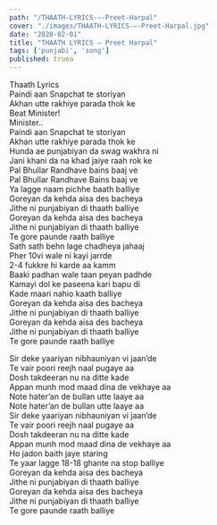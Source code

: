 ```yaml
---
path: "/THAATH-LYRICS-–-Preet-Harpal"
cover: "./images/THAATH-LYRICS-–-Preet-Harpal.jpg"
date: "2020-02-01"
title: "THAATH LYRICS – Preet Harpal"
tags: ['punjabi', 'song']
published: truea
---
```

  
Thaath Lyrics  
Paindi aan Snapchat te storiyan  
Akhan utte rakhiye parada thok ke  
Beat Minister!  
Minister..  
Paindi aan Snapchat te storiyan  
Akhan utte rakhiye parada thok ke  
Hunda ae punjabiyan da swag wakhra ni  
Jani khani da na khad jaiye raah rok ke  
Pal Bhullar Randhave bains baaj ve  
Pal Bhullar Randhave Bains baaj ve  
Ya lagge naam pichhe baath balliye  
Goreyan da kehda aisa des bacheya  
Jithe ni punjabiyan di thaath balliye  
Goreyan da kehda aisa des bacheya  
Jithe ni punjabiyan di thaath balliye  
Te gore paunde raath balliye  
Sath sath behn lage chadheya jahaaj  
Pher 10vi wale ni kayi jarrde  
2-4 fukkre hi karde aa kamm  
Baaki padhan wale taan peyan padhde  
Kamayi dol ke paseena kari bapu di  
Kade maari nahio kaath balliye  
Goreyan da kehda aisa des bacheya  
Jithe ni punjabiyan di thaath balliye  
Goreyan da kehda aisa des bacheya  
Jithe ni punjabiyan di thaath balliye  
Te gore paunde raath balliye  
  
  
  
  
  
  
Sir deke yaariyan nibhauniyan vi jaan’de  
Te vair poori reejh naal pugaye aa  
Dosh takdeeran nu na ditte kade  
Appan munh mod maad dina de vekhaye aa  
Note hater’an de bullan utte laaye aa  
Note hater’an de bullan utte laaye aa  
Sir deke yaariyan nibhauniyan vi jaan’de  
Te vair poori reejh naal pugaye aa  
Dosh takdeeran nu na ditte kade  
Appan munh mod maad dina de vekhaye aa  
Ho jadon baith jaye staring  
Te yaar lagge 18-18 ghante na stop balliye  
Goreyan da kehda aisa des bacheya  
Jithe ni punjabiyan di thaath balliye  
Goreyan da kehda aisa des bacheya  
Jithe ni punjabiyan di thaath balliye  
Te gore paunde raath balliye  
